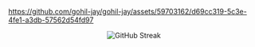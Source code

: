 
https://github.com/gohil-jay/gohil-jay/assets/59703162/d69cc319-5c3e-4fe1-a3db-57562d54fd97

<!-- 
<p align="center">
  <a href="https://jaygohil.com">
  </a>
</p> -->

<p align="center">
  <img src="https://github-readme-streak-stats.herokuapp.com/?user=gohil-jay&theme=dark&fire=87ceeb&ring=87ceeb&currStreakLabel=87ceeb" alt="GitHub Streak" />
</p>

<!--
<p align="center">
  <img src="https://github-readme-stats.vercel.app/api?username=gohil-jay&hide=issues&theme=algolia" alt="GitHub Streak" />
</p>
-->

<!--
<p align="center">
  <a href="https://github.com/gohil-jay"><img alt="Jay's Activity Graph" src="https://github-readme-activity-graph.cyclic.app/graph?username=gohil-jay&theme=react-dark&color=fff&bg_color=050f2c" /></a>
</p>
 -->
